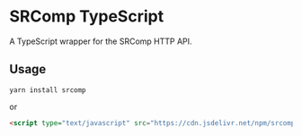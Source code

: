 # SRComp TypeScript

A TypeScript wrapper for the SRComp HTTP API.

## Usage

``` shell
yarn install srcomp
```

or

``` html
<script type="text/javascript" src="https://cdn.jsdelivr.net/npm/srcomp@TODO/TODO"></script>
```

